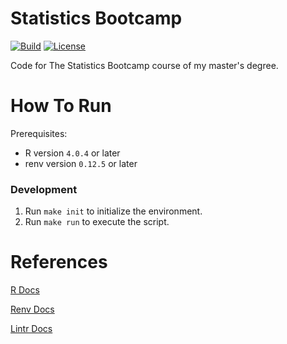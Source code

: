 # Statistics Bootcamp
[![Build](https://img.shields.io/github/workflow/status/tomdewildt/statistics-bootcamp/ci/master)](https://github.com/tomdewildt/statistics-bootcamp/actions?query=workflow%3Aci)
[![License](https://img.shields.io/github/license/tomdewildt/statistics-bootcamp)](https://github.com/tomdewildt/statistics-bootcamp/blob/master/LICENSE)

Code for The Statistics Bootcamp course of my master's degree.

# How To Run

Prerequisites:
* R version ```4.0.4``` or later
* renv version ```0.12.5``` or later

### Development

1. Run ```make init``` to initialize the environment.
2. Run ```make run``` to execute the script.

# References

[R Docs](https://cran.r-project.org/doc/manuals/r-release/R-intro.html)

[Renv Docs](https://rstudio.github.io/renv/index.html)

[Lintr Docs](https://github.com/jimhester/lintr)

